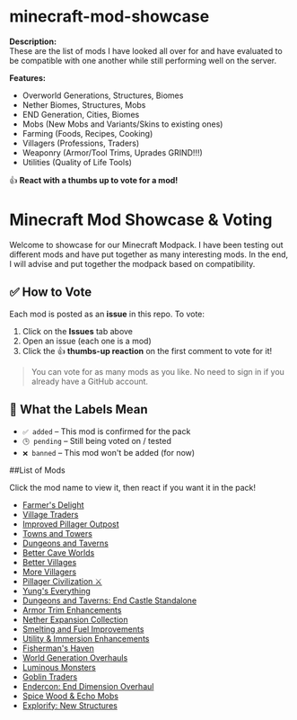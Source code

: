 # minecraft-mod-showcase

**Description:**  
These are the list of mods I have looked all over for and have evaluated to be compatible with one another while still performing well on the server.

**Features:**
- Overworld Generations, Structures, Biomes
- Nether Biomes, Structures, Mobs
- END Generation, Cities, Biomes
- Mobs (New Mobs and Variants/Skins to existing ones)
- Farming (Foods, Recipes, Cooking)
- Villagers (Professions, Traders)
- Weaponry (Armor/Tool Trims, Uprades GRIND!!!)
- Utilities (Quality of Life Tools)


👍 **React with a thumbs up to vote for a mod!**

# Minecraft Mod Showcase & Voting

Welcome to showcase for our Minecraft Modpack. 
I have been testing out different mods and have put together as many interesting mods. In the end, I will advise and put together the modpack based on compatibility.

## ✅ How to Vote

Each mod is posted as an **issue** in this repo. To vote:

1. Click on the **Issues** tab above
2. Open an issue (each one is a mod)
3. Click the 👍 **thumbs-up reaction** on the first comment to vote for it!

> You can vote for as many mods as you like. No need to sign in if you already have a GitHub account.

## 🔖 What the Labels Mean

- `✅ added` – This mod is confirmed for the pack
- `🕒 pending` – Still being voted on / tested
- `❌ banned` – This mod won't be added (for now)


##List of Mods

Click the mod name to view it, then react if you want it in the pack!

- [Farmer's Delight](https://github.com/sunsetjamz/minecraft-mod-showcase/issues/1) 
- [Village Traders](https://github.com/sunsetjamz/minecraft-mod-showcase/issues/2) 
- [Improved Pillager Outpost](https://github.com/sunsetjamz/minecraft-mod-showcase/issues/3) 
- [Towns and Towers](https://github.com/sunsetjamz/minecraft-mod-showcase/issues/4) 
- [Dungeons and Taverns](https://github.com/sunsetjamz/minecraft-mod-showcase/issues/5) 
- [Better Cave Worlds](https://github.com/sunsetjamz/minecraft-mod-showcase/issues/6) 
- [Better Villages](https://github.com/sunsetjamz/minecraft-mod-showcase/issues/7) 
- [More Villagers](https://github.com/sunsetjamz/minecraft-mod-showcase/issues/8)
- [Pillager Civilization ⚔️](https://github.com/sunsetjamz/minecraft-mod-showcase/issues/9) 
- [Yung's Everything](https://github.com/sunsetjamz/minecraft-mod-showcase/issues/10) 
- [Dungeons and Taverns: End Castle Standalone](https://github.com/sunsetjamz/minecraft-mod-showcase/issues/11)
- [Armor Trim Enhancements](https://github.com/sunsetjamz/minecraft-mod-showcase/issues/12)
- [Nether Expansion Collection](https://github.com/sunsetjamz/minecraft-mod-showcase/issues/13)
- [Smelting and Fuel Improvements](https://github.com/sunsetjamz/minecraft-mod-showcase/issues/14)
- [Utility & Immersion Enhancements](https://github.com/sunsetjamz/minecraft-mod-showcase/issues/15)
- [Fisherman's Haven](https://github.com/sunsetjamz/minecraft-mod-showcase/issues/16)
- [World Generation Overhauls](https://github.com/sunsetjamz/minecraft-mod-showcase/issues/17)
- [Luminous Monsters](https://github.com/sunsetjamz/minecraft-mod-showcase/issues/18)
- [Goblin Traders](https://github.com/sunsetjamz/minecraft-mod-showcase/issues/19)
- [Endercon: End Dimension Overhaul](https://github.com/sunsetjamz/minecraft-mod-showcase/issues/20)
- [Spice Wood & Echo Mobs](https://github.com/sunsetjamz/minecraft-mod-showcase/issues/21)
- [Explorify: New Structures](https://github.com/sunsetjamz/minecraft-mod-showcase/issues/22)



